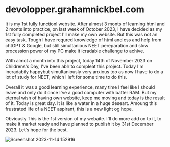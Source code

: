 # devolopper.grahamnickbel.com

It is my 1st fully functionl website. After almost 3 monts of learning html and 2 monts into practice, on last week of October 2023, I have decided as my 1st fully completed project I'll make my own website. But this was not an easy task. Tough I have requred knowledge of html and css and help from chtGPT & Google, but still simultanious NEET pereparation and slow procession power of my PC make it icradable challenge to achive. 

With almot a month into this project, today 14th of November 2023 on Childrens's Day, I've been ablr to compleat this project. Today I'm incradabily happybut simultaniously very anxious too as now I have to do a lot of study for NEET, which I left for some time to do this. 

Overall it was a good learning experience, many time I feel like I should leave and only do it once I've a good computer with batter RAM. But my eternal wish of  having own website, keep me moving and today is the result of it. Today is great day. It is like a water in a huge deseart. Amoung this frustrated life of a NEET aspirant, this is a new light og hope.

Obviously This is the 1st version of my webaite. I'll do more add on to it, to make it market ready and have planned to publish it by 31st December 2023. Let's hope for the best.

![Screenshot 2023-11-14 152916](https://github.com/grahamnickbel23/devolopper.grahamnickbel.com/assets/134581805/2b2acb7d-4d8c-4c41-875b-6c9e853705df)
